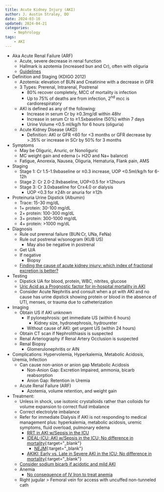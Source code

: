 ```yaml
---
title: Acute Kidney Injury (AKI)
author: J. Austin Straley, DO
date: 2024-03-16
updated: 2024-04-21
categories: 
    - Nephrology
tags:
    - AKI
---
```


* Aka Acute Renal Failure (ARF)
    * Acute, severe decrease in renal function
    * Hallmark is azotemia (increased bun and Cr), often with oliguria
    * [Guidelines][1]
* Definition and Staging (KDIGO 2012)
    * Azotemia: elevation of BUN and Creatinine with a decrease in GFR
    * 3 Types: Prerenal, Intrarenal, Postrenal
        * 80% recover completely, MCC of mortality is infection
        * Up to 75% of deaths are from infection, 2<sup>nd</sup> mcc is cardiorespiratory
    * AKI is defined as any of the following:
        * Increase in serum Cr by ≥0.3mg/dl within 48hr
        * Increase in serum Cr to ≥1.5xbaseline (50%) within 7 days
        * Urine Volume <0.5 ml/kg/h for 6 hours (oliguria)
    * Acute Kidney Disease (AKD)
        * Definition: AKI or GFR &lt;60 for <3 months or GFR decrease by &gt;.35% or increase in SCr by 50% for 3 months
* Symptoms
  * May be Oliguric, Anuric, or Nonoliguric
  * MC weight gain and edema (+ H2O and Na+ balance)
  * Fatigue, Anorexia, Nausea, Oliguria, Hematuria, Flank pain, AMS
* Staging
  * Stage 1: Cr 1.5-1.9xbaseline or ≥0.3 increase, UOP <0.5ml/kg/h for 6-12h
  * Stage 2: Cr 2.0-2.9xbaseline, UOP<0.5 for ≥12hours
  * Stage 3: Cr 3.0xbaseline for Cr≥4.0 or dialysis
    * UOP <0.3 for ≥24h or anuria for ≥12h
* Proteinuria Urine Dipstick (Albumin)
  * Trace: 15-30 mg/dL
  * 1+ protein: 30-100 mg/dL
  * 2+ protein: 100-300 mg/dL
  * 3+ protein: 300-1000 mg/dL
  * 4+ protein: >1000 mg/dL
* Diagnosis
    * Rule out prerenal failure (BUN:Cr, UNa, FeNa)
    * Rule out postrenal w/sonogram (KUB US)
        * May also be negative in postrenal
    * Get U/A
    * If negative 
        * Biopsy
  * [Finding the cause of acute kidney injury: which index of fractional excretion is better?][2]
* Testing
  * Dipstick UA for blood, protein, WBC, nitrites, glucose
  * [Uric Acid as a Prognostic factor for in-hospital mortality in AKI][6]
  * Consider Acute Nephritis and consult when a pt with AKI and no cause has urine dipstick showing protein or blood in the absence of UTI, menses, or trauma due to catheterization
* Imaging
  * Obtain US if AKI unknown
    * If pylonephrosis: get immediate US (within 6 hours)
      * Kidney size, hydronephrosis, hydroureter
    * Without cause of AKI: get urgent US (within 24 hours)
  * Obtain CT scan if Nephrolithiasis is suspected
  * Renal Arteriography if Renal Artery Occlusion is suspected
  * Renal Biopsy
    * Glomerulonephritis or AIN
* Complications: Hypervolemia, Hyperkalemia, Metabolic Acidosis, Uremia, Infection
  * Can cause non-anion or anion gap Metabolic Acidosis
    * Non-Anion Gap: Excretion Impaired, ammonia, bicarb reabsorption
    * Anion Gap: Retention in Uremia
  * Acute Renal Failure (ARF)
    * Azotemia, volume retention, and weight gain
* Treatment:
  * Unless in shock, use isotonic crystalloids rather than colloids for volume expansion to correct fluid imbalance
  * Correct electrolyte imbalance
  * Refer for immediate Dialysis if AKI is not responding to medical management plus: hyperkalemia, metabolic acidosis, uremic symptoms, fluid overload, pulmonary edema
    * [RRT in AKI w/Sepsis in the ICU][3]
    * [IDEAL-ICU: AKI w/Sepsis in the ICU; No difference in mortality](https://pubmed.ncbi.nlm.nih.gov/30304656/){:target="_blank"}
        * [NEJM](https://www.nejm.org/doi/full/10.1056/NEJMoa1803213/){:target="_blank"}
    * [AKIKI: Early vs. Late in Severe AKI in the ICU; No difference in mortality](https://pubmed.ncbi.nlm.nih.gov/27181456/){:target="_blank"}
  * [Consider sodium bicarb if acidotic and mild AKI][4]
  * Anemia
    * [No consequence of IV Iron to treat anemia][5]
  * Right jugular > Femoral vein for access with uncuffed non-tunneled cath

[1]: https://kdigo.org/wp-content/uploads/2016/10/KDIGO-2012-AKI-Guideline-English.pdf{:target="_blank"}
[2]: https://pubmed.ncbi.nlm.nih.gov/22301562/
[3]: https://www.nejm.org/doi/full/10.1056/NEJMoa1803213
[4]: https://www.ajkd.org/article/S0272-6386(12)01501-6/fulltext#:~:text=In%20patients%20with%20less%20severe,in%20many%20major%20nephrology%20textbooks
[5]: https://pubmed.ncbi.nlm.nih.gov/26801821/
[6]: https://pubmed.ncbi.nlm.nih.gov/37073630/{:target="_blank"}